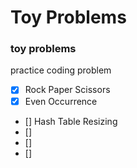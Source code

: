 # Toy Problems

### toy problems
practice coding problem

- [x] Rock Paper Scissors
- [x] Even Occurrence
- [] Hash Table Resizing
- [] 
- [] 
- [] 
